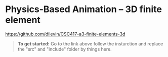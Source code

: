 # Physics-Based Animation – 3D finite element 
https://github.com/dilevin/CSC417-a3-finite-elements-3d

> **To get started:** Go to the link above follow the insturction and replace the "src" and "include" folder by things here.
